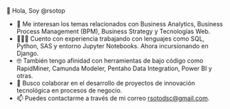 👋 Hola, Soy @rsotop
- 👀 Me interesan los temas relacionados con Business Analytics, Business Process Management (BPM), Business Strategy y Tecnologías Web.
- 👨🏻‍💻 Cuento con experiencia trabajando con lenguajes como SQL, Python, SAS y entorno Jupyter Notebooks. Ahora incursionando en Django. 
- 🤓 También tengo afinidad con herramientas de bajo código como RapidMiner, Camunda Modeler, Pentaho Data Integration, Power BI y otras. 
- 💞️ Busco colaborar en el desarrollo de proyectos de innovación tecnológica en procesos de negocio.
- 📫 Puedes contactarme a través de mi correo rsotodsc@gmail.com.

<!---
rsotop/rsotop is a ✨ special ✨ repository because its `README.md` (this file) appears on your GitHub profile.
You can click the Preview link to take a look at your changes.
--->
